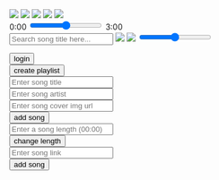 <link rel="stylesheet" href="{{ site.baseurl }}/assets/classroom/styles.css">
<script src="https://cdnjs.cloudflare.com/ajax/libs/sockjs-client/1.1.4/sockjs.min.js"></script>
<script src="https://cdnjs.cloudflare.com/ajax/libs/stomp.js/2.3.3/stomp.min.js"></script>
<script src="{{ site.baseurl }}/assets/classroom/script.js"></script>

<div class="main">
    <div class="player">
        <div class="songMetaData" id="songMetaData">
            <div class="background">
            </div>
        </div>
        <div class="mediaControls">
            <div class="buttons">
                <img id="shuffle" src="{{site.baseurl}}/images/classroom/shuffle-inactive.png" onclick="shuffle()">
                <img id="back" src="{{site.baseurl}}/images/classroom/back.png" onclick="back()">
                <img class="play" id="play" src="{{site.baseurl}}/images/classroom/play.png" onclick="play()">
                <img id="skip" src="{{site.baseurl}}/images/classroom/skip.png" onclick="skip()">
                <img id="loop" src="{{site.baseurl}}/images/classroom/loop-inactive.png" onclick="loop()">
            </div>
            <div class="scrubber">
                <span id="current">0:00</span>
                <input id="progress-bar" type="range">
                <span id="length">3:00</span>
            </div>
            <div class="search">
                <input id="search" type="text" placeholder="Search song title here...">
                <img class="search-icon" src="{{site.baseurl}}/images/classroom/search.png">
                <img class="volume-icon" src="{{site.baseurl}}/images/classroom/volume-mid.png" id="volume-icon" onclick="mute()">
                <input id="volume-bar" type="range" max="100">
            </div>
        </div>
    </div>
    <div id="playlistDiv" class="playlist">
    </div>
</div>

<button onclick="window.location = '{{site.baseurl}}/spotifyconnect'">login</button>
<br>
<button onclick="createPlaylist()">create playlist</button>
<br>
<input id="titleInput" placeholder="Enter song title">
<br>
<input id="artistInput" placeholder="Enter song artist">
<br>
<input id="coverInput" placeholder="Enter song cover img url">
<br>
<button onclick="addSong()">add song</button>
<br>
<input id="lengthInput" placeholder="Enter a song length (00:00)">
<br>
<button onclick="setLength(document.getElementById('lengthInput').value)">change length</button>
<br>
<input id="linkInput" placeholder="Enter song link">
<br>
<button onclick="tempAddSong(document.getElementById('linkInput').value)">add song</button>


